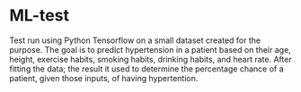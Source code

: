 # ML-test
Test run using Python Tensorflow on a small dataset created for the purpose. The goal is to predict hypertension in a patient based on their age, height, exercise habits, smoking habits, drinking habits, and heart rate. After fitting the data; the result it used to determine the percentage chance of a patient, given those inputs, of having hypertention.
